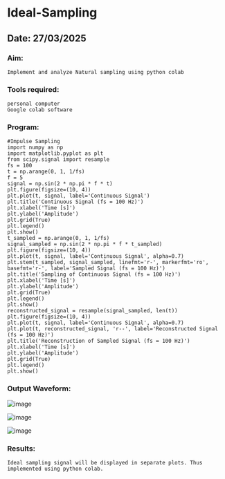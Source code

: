 # Ideal-Sampling
## Date: 27/03/2025
### Aim:
    Implement and analyze Natural sampling using python colab
### Tools required:
    personal computer 
    Google colab software
### Program:
   ```
#Impulse Sampling
import numpy as np
import matplotlib.pyplot as plt
from scipy.signal import resample
fs = 100
t = np.arange(0, 1, 1/fs) 
f = 5
signal = np.sin(2 * np.pi * f * t)
plt.figure(figsize=(10, 4))
plt.plot(t, signal, label='Continuous Signal')
plt.title('Continuous Signal (fs = 100 Hz)')
plt.xlabel('Time [s]')
plt.ylabel('Amplitude')
plt.grid(True)
plt.legend()
plt.show()
t_sampled = np.arange(0, 1, 1/fs)
signal_sampled = np.sin(2 * np.pi * f * t_sampled)
plt.figure(figsize=(10, 4))
plt.plot(t, signal, label='Continuous Signal', alpha=0.7)
plt.stem(t_sampled, signal_sampled, linefmt='r-', markerfmt='ro', basefmt='r-', label='Sampled Signal (fs = 100 Hz)')
plt.title('Sampling of Continuous Signal (fs = 100 Hz)')
plt.xlabel('Time [s]')
plt.ylabel('Amplitude')
plt.grid(True)
plt.legend()
plt.show()
reconstructed_signal = resample(signal_sampled, len(t))
plt.figure(figsize=(10, 4))
plt.plot(t, signal, label='Continuous Signal', alpha=0.7)
plt.plot(t, reconstructed_signal, 'r--', label='Reconstructed Signal (fs = 100 Hz)')
plt.title('Reconstruction of Sampled Signal (fs = 100 Hz)')
plt.xlabel('Time [s]')
plt.ylabel('Amplitude')
plt.grid(True)
plt.legend()
plt.show()
```
### Output Waveform:

![image](https://github.com/user-attachments/assets/371b5005-34b5-48a4-81c0-a8be27f28457)

![image](https://github.com/user-attachments/assets/7c301b3e-fe75-45ac-b94c-55f3229b1972)

![image](https://github.com/user-attachments/assets/0222b6da-f8b7-4a6b-8640-c02fb7913b0f)




### Results:
    Ideal sampling signal will be displayed in separate plots. Thus implemented using python colab.
